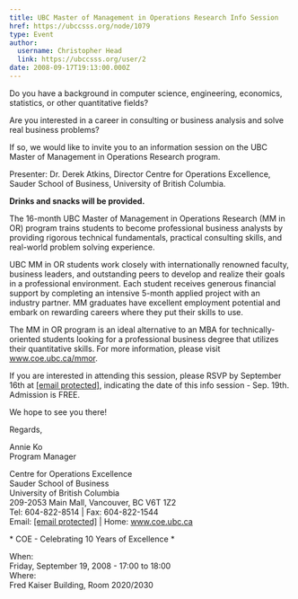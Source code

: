 ```yaml
---
title: UBC Master of Management in Operations Research Info Session 
href: https://ubccsss.org/node/1079
type: Event
author:
  username: Christopher Head
  link: https://ubccsss.org/user/2
date: 2008-09-17T19:13:00.000Z
---
```


<div class="field field-name-body field-type-text-with-summary field-label-hidden"><div class="field-items"><div class="field-item even"><p>Do you have a background in computer science, engineering, economics, statistics, or other quantitative fields?</p>
<p>Are you interested in a career in consulting or business analysis and solve real business problems?</p>
<p>If so, we would like to invite you to an information session on the UBC Master of Management in Operations Research program.</p>
<p>Presenter: Dr. Derek Atkins, Director Centre for Operations Excellence, Sauder School of Business, University of British Columbia.</p>
<!--break--><p><b>Drinks and snacks will be provided.</b></p>
<p>The 16-month UBC Master of Management in Operations Research (MM in OR) program trains students to become professional business analysts by providing rigorous technical fundamentals, practical consulting skills, and real-world problem solving experience.</p>
<p>UBC MM in OR students work closely with internationally renowned faculty, business leaders, and outstanding peers to develop and realize their goals in a professional environment. Each student receives generous financial support by completing an intensive 5-month applied project with an industry partner. MM graduates have excellent employment potential and embark on rewarding careers where they put their skills to use.</p>
<p>The MM in OR program is an ideal alternative to an MBA for technically-oriented students looking for a professional business degree that utilizes their quantitative skills. For more information, please visit <a href="http://www.coe.ubc.ca/mmor">www.coe.ubc.ca/mmor</a>.</p>
<p>If you are interested in attending this session, please RSVP by September 16th at <a href="/cdn-cgi/l/email-protection#5930373f36193a363c772c3b3a773a38"><span class="__cf_email__" data-cfemail="84edeae2ebc4e7ebe1aaf1e6e7aae7e5">[email&#xA0;protected]</span></a>, indicating the date of this info session - Sep. 19th. Admission is FREE.</p>
<p>We hope to see you there!</p>
<p>Regards,</p>
<p>Annie Ko<br>
Program Manager</p>
<p>Centre for Operations Excellence<br>
Sauder School of Business<br>
University of British Columbia<br>
209-2053 Main Mall, Vancouver, BC  V6T 1Z2<br>
Tel: 604-822-8514 | Fax: 604-822-1544<br>
Email: <a href="/cdn-cgi/l/email-protection#c5a4ababaca0ebaeaa85a6aaa0ebb0a7a6eba6a4"><span class="__cf_email__" data-cfemail="5b3a3535323e7530341b38343e752e393875383a">[email&#xA0;protected]</span></a> | Home: <a href="http://www.coe.ubc.ca">www.coe.ubc.ca</a></p>
<p>* COE - Celebrating 10 Years of Excellence *</p>
</div></div></div><div class="field field-name-field-dates field-type-datetime field-label-above"><div class="field-label">When:&#xA0;</div><div class="field-items"><div class="field-item even"><span class="date-display-single">Friday, September 19, 2008 - <span class="date-display-range"><span class="date-display-start">17:00</span> to <span class="date-display-end">18:00</span></span></span></div></div></div><div class="field field-name-field-location field-type-text field-label-above"><div class="field-label">Where:&#xA0;</div><div class="field-items"><div class="field-item even">Fred Kaiser Building, Room 2020/2030</div></div></div>    <footer>
          </footer>